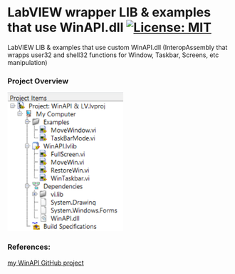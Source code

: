 # LabVIEW wrapper LIB & examples that use WinAPI.dll [![License: MIT](https://img.shields.io/badge/License-MIT-blue.svg)](https://github.com/etfovac/WinAPI-LV/blob/master/LICENSE)
 LabVIEW LIB & examples that use custom WinAPI.dll (InteropAssembly that wrapps user32 and shell32 functions for Window, Taskbar, Screens, etc manipulation)  
 
### Project Overview
<img src="./graphics/ProjectOverview.png" alt="Project Overview" width="260" height="310">

### References:  
<a href="https://etfovac.github.io/WinAPI/">my WinAPI GitHub project</a>
